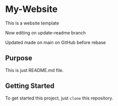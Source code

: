 # My-Website

This is a website template

Now editing on update-readme branch

Updated made on main on GitHub before rebase

## Purpose

This is just README.md file.

## Getting Started

To get started this project, just `clone` this repository.
